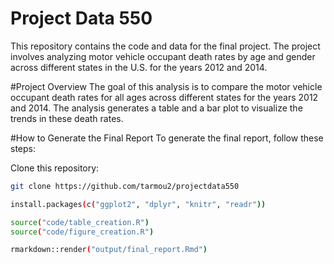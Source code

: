 # Project Data 550

This repository contains the code and data for the final project. The project involves analyzing motor vehicle occupant death rates by age and gender across different states in the U.S. for the years 2012 and 2014. 

#Project Overview
The goal of this analysis is to compare the motor vehicle occupant death rates for all ages across different states for the years 2012 and 2014. The analysis generates a table and a bar plot to visualize the trends in these death rates.

#How to Generate the Final Report
To generate the final report, follow these steps:

  Clone this repository:
   ```bash
   git clone https://github.com/tarmou2/projectdata550
   
install.packages(c("ggplot2", "dplyr", "knitr", "readr"))

source("code/table_creation.R")
source("code/figure_creation.R")

rmarkdown::render("output/final_report.Rmd")

